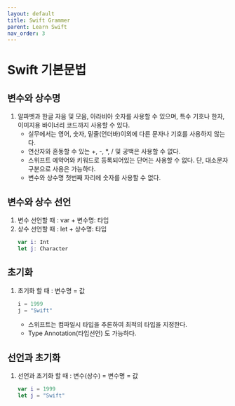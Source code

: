```yaml
---
layout: default
title: Swift Grammer
parent: Learn Swift
nav_order: 3
---
```



# Swift 기본문법

## 변수와 상수명

1. 알파벳과 한글 자음 및 모음, 아라비아 숫자를 사용할 수 있으며, 특수 기호나 한자,이미지용 바이너리 코드까지 사용할 수 있다.
    * 실무에서는 영어, 숫자, 밑줄(언더바)이외에 다른 문자나 기호를 사용하지 않는다.
    * 연산자와 혼동할 수 있는 +, -, *, / 및 공백은 사용할 수 없다.
    * 스위프트 예약어와 키워드로 등록되어있는 단어는 사용할 수 없다. 단, 대소문자 구분으로 사용은 가능하다.
    * 변수와 상수명 첫번째 자리에 숫자를 사용할 수 없다.

## 변수와 상수 선언

1. 변수 선언할 때 : var + 변수명: 타입
2. 상수 선언할 때 : let + 상수명: 타입
    ```swift
    var i: Int
    let j: Character
    ```

## 초기화

1. 초기화 할 때 : 변수명 = 값
    ```swift
    i = 1999
    j = "Swift"
    ```
    * 스위프트는 컴파일시 타입을 추론하여 최적의 타입을 지정한다.
    * Type Annotation(타입선언) 도 가능하다.

## 선언과 초기화
1. 선언과 초기화 할 때 : 변수(상수) = 변수명 = 값
    ```swift
    var i = 1999
    let j = "Swift"
    ```